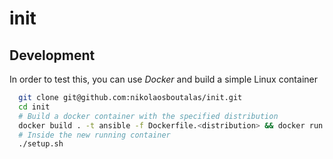 # init

## Development

In order to test this, you can use *Docker* and build a simple Linux container

```bash
  git clone git@github.com:nikolaosboutalas/init.git
  cd init
  # Build a docker container with the specified distribution
  docker build . -t ansible -f Dockerfile.<distribution> && docker run --rm -it ansible
  # Inside the new running container
  ./setup.sh
```
